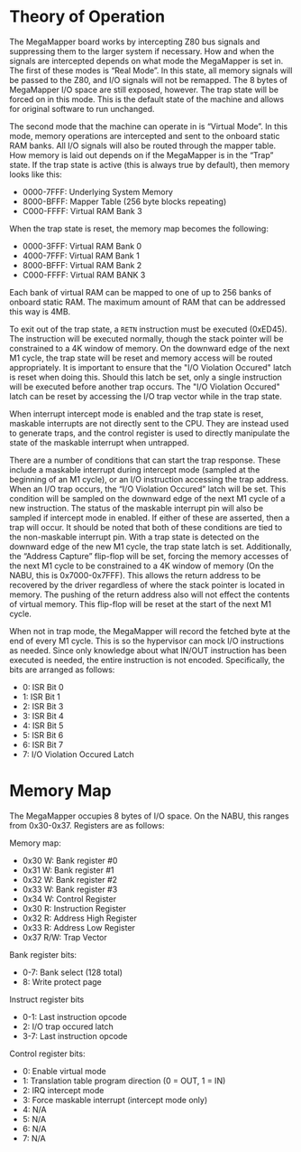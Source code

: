 # Theory of Operation

The MegaMapper board works by intercepting Z80 bus signals and suppressing them to the larger system if necessary. How and when the signals are intercepted depends on what mode the MegaMapper is set in. The first of these modes is “Real Mode”. In this state, all memory signals will be passed to the Z80, and I/O signals will not be remapped. The 8 bytes of MegaMapper I/O space are still exposed, however. The trap state will be forced on in this mode. This is the default state of the machine and allows for original software to run unchanged.

The second mode that the machine can operate in is “Virtual Mode”. In this mode, memory operations are intercepted and sent to the onboard static RAM banks. All I/O signals will also be routed through the mapper table. How memory is laid out depends on if the MegaMapper is in the “Trap” state. If the trap state is active (this is always true by default), then memory looks like this:

- 0000-7FFF: Underlying System Memory
- 8000-BFFF: Mapper Table (256 byte blocks repeating)
- C000-FFFF: Virtual RAM Bank 3

When the trap state is reset, the memory map becomes the following:

- 0000-3FFF: Virtual RAM Bank 0
- 4000-7FFF: Virtual RAM Bank 1
- 8000-BFFF: Virtual RAM Bank 2
- C000-FFFF: Virtual RAM BANK 3

Each bank of virtual RAM can be mapped to one of up to 256 banks of onboard static RAM. The maximum amount of RAM that can be addressed this way is 4MB.

To exit out of the trap state, a `RETN` instruction must be executed (0xED45). The instruction will be executed normally, though the stack pointer will be constrained to a 4K window of memory. On the downward edge of the next M1 cycle, the trap state will be reset and memory access will be routed appropriately. It is important to ensure that the "I/O Violation Occured" latch is reset when doing this. Should this latch be set, only a single instruction will be executed before another trap occurs. The "I/O Violation Occured" latch can be reset by accessing the I/O trap vector while in the trap state.

When interrupt intercept mode is enabled and the trap state is reset, maskable interrupts are not directly sent to the CPU. They are instead used to generate traps, and the control register is used to directly manipulate the state of the maskable interrupt when untrapped.

There are a number of conditions that can start the trap response. These include a maskable interrupt during intercept mode (sampled at the beginning of an M1 cycle), or an I/O instruction accessing the trap address. When an I/O trap occurs, the “I/O Violation Occured” latch will be set. This condition will be sampled on the downward edge of the next M1 cycle of a new instruction. The status of the maskable interrupt pin will also be sampled if intercept mode in enabled. If either of these are asserted, then a trap will occur. It should be noted that both of these conditions are tied to the non-maskable interrupt pin. With a trap state is detected on the downward edge of the new M1 cycle, the trap state latch is set. Additionally, the “Address Capture” flip-flop will be set, forcing the memory accesses of the next M1 cycle to be constrained to a 4K window of memory (On the NABU, this is 0x7000-0x7FFF). This allows the return address to be recovered by the driver regardless of where the stack pointer is located in memory. The pushing of the return address also will not effect the contents of virtual memory. This flip-flop will be reset at the start of the next M1 cycle.

When not in trap mode, the MegaMapper will record the fetched byte at the end of every M1 cycle. This is so the hypervisor can mock I/O instructions as needed. Since only knowledge about what IN/OUT instruction has been executed is needed, the entire instruction is not encoded. Specifically, the bits are arranged as follows:

- 0: ISR Bit 0
- 1: ISR Bit 1
- 2: ISR Bit 3
- 3: ISR Bit 4
- 4: ISR Bit 5
- 5: ISR Bit 6
- 6: ISR Bit 7
- 7: I/O Violation Occured Latch

# Memory Map

The MegaMapper occupies 8 bytes of I/O space. On the NABU, this ranges from 0x30-0x37. Registers are as follows:

Memory map:
- 0x30 W: Bank register #0
- 0x31 W: Bank register #1
- 0x32 W: Bank register #2
- 0x33 W: Bank register #3
- 0x34 W: Control Register
- 0x30 R: Instruction Register
- 0x32 R: Address High Register
- 0x33 R: Address Low Register
- 0x37 R/W: Trap Vector

Bank register bits:
- 0-7: Bank select (128 total)
- 8: Write protect page

Instruct register bits
- 0-1: Last instruction opcode
- 2: I/O trap occured latch
- 3-7: Last instruction opcode

Control register bits:
- 0: Enable virtual mode
- 1: Translation table program direction (0 = OUT, 1 = IN)
- 2: IRQ intercept mode
- 3: Force maskable interrupt (intercept mode only)
- 4: N/A
- 5: N/A
- 6: N/A
- 7: N/A



